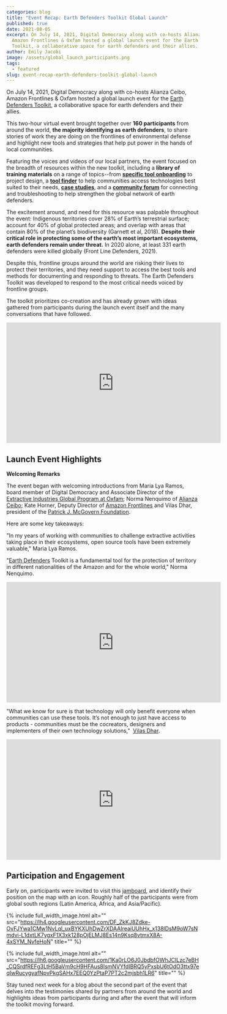 ```yaml
---
categories: blog
title: "Event Recap: Earth Defenders Toolkit Global Launch"
published: true
date: 2021-08-05
excerpt: On July 14, 2021, Digital Democracy along with co-hosts Alianza Ceibo,
  Amazon Frontlines & Oxfam hosted a global launch event for the Earth Defenders
  Toolkit, a collaborative space for earth defenders and their allies.
author: Emily Jacobi
image: /assets/global_launch_participants.png
tags:
  - featured
slug: event-recap-earth-defenders-toolkit-global-launch
---
```

On July 14, 2021, Digital Democracy along with co-hosts Alianza Ceibo, Amazon Frontlines & Oxfam hosted a global launch event for the [Earth Defenders Toolkit](https://www.earthdefenderstoolkit.com/), a collaborative space for earth defenders and their allies. 

This two-hour virtual event brought together over **160 participants** from around the world, **the majority identifying as earth defenders**, to share stories of work they are doing on the frontlines of environmental defense and highlight new tools and strategies that help put power in the hands of local communities. 

Featuring the voices and videos of our local partners, the event focused on the breadth of resources within the new toolkit, including a **library of training materials** on a range of topics--from **[specific tool onboarding](https://earthdefenderstoolkit.com/toolkit)** to project design, a **[tool finder](https://earthdefenderstoolkit.com/toolfinder)** to help communities access technologies best suited to their needs, **[case studies](https://earthdefenderstoolkit.com/community)**, and a **[community forum](https://forum.earthdefenderstoolkit.com)** for connecting and troubleshooting to help strengthen the global network of earth defenders. 

The excitement around, and need for this resource was palpable throughout the event: Indigenous territories cover 28% of Earth’s terrestrial surface; account for 40% of global protected areas; and overlap with areas that contain 80% of the planet’s biodiversity (Garnett et al, 2018). **Despite their critical role in protecting some of the earth’s most important ecosystems, earth defenders remain under threat.** In 2020 alone, at least 331 earth defenders were killed globally (Front Line Defenders, 2021). 

Despite this, frontline groups around the world are risking their lives to protect their territories, and they need support to access the best tools and methods for documenting and responding to threats. The Earth Defenders Toolkit was developed to respond to the most critical needs voiced by frontline groups.

The toolkit prioritizes co-creation and has already grown with ideas gathered from participants during the launch event itself and the many conversations that have followed. 

<iframe width="560" height="315" src="https://www.youtube.com/embed/gfCY9DzuufU" title="YouTube video player" frameborder="0" allow="accelerometer; autoplay; clipboard-write; encrypted-media; gyroscope; picture-in-picture" allowfullscreen></iframe>

## Launch Event Highlights 

**Welcoming Remarks** 

The event began with welcoming introductions from Maria Lya Ramos, board member of Digital Democracy and Associate Director of the [Extractive Industries Global Program at Oxfam](http://eimap.oxfam.org/); Norma Nenquimo of [Alianza Ceibo](https://www.alianzaceibo.org/); Kate Horner, Deputy Director of [Amazon Frontlines](https://www.alianzaceibo.org/) and Vilas Dhar, president of the [Patrick J. McGovern Foundation](https://www.mcgovern.org/). 

Here are some key takeaways: 

"In my years of working with communities to challenge extractive activities taking place in their ecosystems, open source tools have been extremely valuable," Maria Lya Ramos.

"[Earth Defenders](https://twitter.com/hashtag/EarthDefenders?src=hashtag_click) Toolkit is a fundamental tool for the protection of territory in different nationalities of the Amazon and for the whole world," Norma Nenquimo. 

<iframe width="560" height="315" src="https://www.youtube.com/embed/9715xwoAAhc" title="YouTube video player" frameborder="0" allow="accelerometer; autoplay; clipboard-write; encrypted-media; gyroscope; picture-in-picture" allowfullscreen></iframe>

"What we know for sure is that technology will only benefit everyone when communities can use these tools. It’s not enough to just have access to products - communities must be the cocreators, designers and implementers of their own technology solutions,"  [Vilas Dhar](https://twitter.com/vilasdhar). 

<iframe width="560" height="315" src="https://www.youtube.com/embed/86t2dbyt38Q" title="YouTube video player" frameborder="0" allow="accelerometer; autoplay; clipboard-write; encrypted-media; gyroscope; picture-in-picture" allowfullscreen></iframe>

## Participation and Engagement 

Early on, participants were invited to visit this [jamboard](https://bit.ly/paradefensores), and identify their position on the map with an icon. Roughly half of the participants were from global south regions (Latin America, Africa, and Asia/Pacific).

{% include full_width_image.html alt="" src="https://lh4.googleusercontent.com/DF_ZkKJ8Zdke-OvFJYwa1CMw1NvLql_uxBYKXUhDwZrXDAAIreaiUUhHx_x138lDsM9oW7sNmdvi-L1dxtLK7ygxF1X3xk128pOjELMJ8Es14n9Ksq8vtmxX8A-4xSYM_NvfeHoN" title="" %}

{% include full_width_image.html alt="" src="https://lh6.googleusercontent.com/1Ka0rLO6J0JbdbfOWhJCILzc7eBH_CQSrdfREFg3LtH5BaVm9cH9HFAus8IsmNVYfdIBRQ5yPxsbU6tOdO3ttx97eqIwRucygyafNpvPkgSAHx7EEQ0YzPtaP7PT2c2mjsbh1LR6" title="" %}

Stay tuned next week for a blog about the second part of the event that delves into the testimonies shared by partners from around the world and highlights ideas from participants during and after the event that will inform the toolkit moving forward.